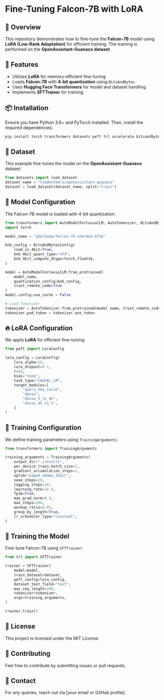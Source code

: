 # Fine-Tuning Falcon-7B with LoRA

## 📌 Overview
This repository demonstrates how to fine-tune the **Falcon-7B** model using **LoRA (Low-Rank Adaptation)** for efficient training. The training is performed on the **OpenAssistant-Guanaco dataset**.

## 🚀 Features
- Utilizes **LoRA** for memory-efficient fine-tuning
- Loads **Falcon-7B** with **4-bit quantization** using `BitsAndBytes`
- Uses **Hugging Face Transformers** for model and dataset handling
- Implements **SFTTrainer** for training

## 📦 Installation
Ensure you have Python 3.8+ and PyTorch installed. Then, install the required dependencies:

```bash
pip install torch transformers datasets peft trl accelerate bitsandbytes
```

## 📂 Dataset
This example fine-tunes the model on the **OpenAssistant-Guanaco** dataset:
```python
from datasets import load_dataset
dataset_name = "timdettmers/openassistant-guanaco"
dataset = load_dataset(dataset_name, split="train")
```

## 🔧 Model Configuration
The Falcon-7B model is loaded with 4-bit quantization:
```python
from transformers import AutoModelForCausalLM, AutoTokenizer, BitsAndBytesConfig
import torch

model_name = "ybelkada/falcon-7b-sharded-bf16"

bnb_config = BitsAndBytesConfig(
    load_in_4bit=True,
    bnb_4bit_quant_type="nf4",
    bnb_4bit_compute_dtype=torch.float16,
)

model = AutoModelForCausalLM.from_pretrained(
    model_name,
    quantization_config=bnb_config,
    trust_remote_code=True
)
model.config.use_cache = False

# Load Tokenizer
tokenizer = AutoTokenizer.from_pretrained(model_name, trust_remote_code=True)
tokenizer.pad_token = tokenizer.eos_token
```

## 🔥 LoRA Configuration
We apply **LoRA** for efficient fine-tuning:
```python
from peft import LoraConfig

lora_config = LoraConfig(
    lora_alpha=16,
    lora_dropout=0.1,
    r=64,
    bias="none",
    task_type="CAUSAL_LM",
    target_modules=[
        "query_key_value",
        "dense",
        "dense_h_to_4h",
        "dense_4h_to_h",
    ]
)
```

## 🎯 Training Configuration
We define training parameters using `TrainingArguments`:
```python
from transformers import TrainingArguments

training_arguments = TrainingArguments(
    output_dir="./results",
    per_device_train_batch_size=1,
    gradient_accumulation_steps=1,
    optim="paged_adamw_32bit",
    save_steps=10,
    logging_steps=10,
    learning_rate=2e-4,
    fp16=True,
    max_grad_norm=0.3,
    max_steps=200,
    warmup_ratio=0.03,
    group_by_length=True,
    lr_scheduler_type="constant",
)
```

## 🚀 Training the Model
Fine-tune Falcon-7B using `SFTTrainer`:
```python
from trl import SFTTrainer

trainer = SFTTrainer(
    model=model,
    train_dataset=dataset,
    peft_config=lora_config,
    dataset_text_field="text",
    max_seq_length=200,
    tokenizer=tokenizer,
    args=training_arguments,
)

trainer.train()
```

## 📜 License
This project is licensed under the MIT License.

## 🤝 Contributing
Feel free to contribute by submitting issues or pull requests.

## 📧 Contact
For any queries, reach out via [your email or GitHub profile].

